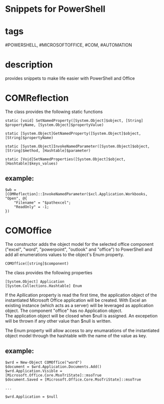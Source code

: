 # Snippets for PowerShell

# tags 
#POWERSHELL, #MICROSOFTOFFICE, #COM, #AUTOMATION

# description
provides snippets to make life easier with PowerShell and Office

# COMReflection
The class provides the following static functions

    static [void] SetNamedProperty([System.Object]$object, [String] $propertyName, [System.Object]$propertyValue)

    static [System.Object]GetNamedProperty([System.Object]$object, [String]$propertyName) 

    static [System.Object]InvokeNamedParameter([System.Object]$object, [String]$method, [Hashtable]$parameter) 

    static [Void]SetNamedProperties([System.Object]$object, [Hashtable]$keys_values)

## example:

    $wb = [COMReflection]::InvokeNamedParameter($xcl.Application.Workbooks, "Open", @{
        "Filename" = "$pathexcel"; 
        "ReadOnly" = -1;
    })

# COMOffice
The constructor adds the object model for the selected office component ("excel", "word", "powerpoint", "outlook" and "office") to PowerShell and add all enumerations values to the object's Enum property.

    COMOffice([string]$component)

The class provides the following properties

    [System.Object] Application
    [System.Collections.Hashtable] Enum

If the Apllication property is read the first time, the application object of the instantiated Microsoft Office application will be created. With Excel an existing instance (which acts as a server) will be leveraged as application object. The component "office" has no Application object.  
The application object will be closed when $null is assigned. An excepetion will be thrown if any other value than $null is written.

The Enum property will allow access to any enumarations of the instantiated object model through the hashtable with the name of the value as key.  

## example:
 
    $wrd = New-Object COMOffice("word")
    $document = $wrd.Application.Documents.Add()
    $wrd.Application.Visible = [Microsoft.Office.Core.MsoTriState]::msoTrue
    $document.Saved = [Microsoft.Office.Core.MsoTriState]::msoTrue  

    ...

    $wrd.Application = $null
